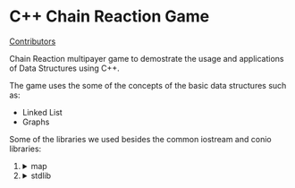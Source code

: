 # C++ Chain Reaction Game
[Contributors](AUTHORS.md)<br/>

Chain Reaction multipayer game to demostrate the usage and applications of Data Structures using C++.

The game uses the some of the concepts of the basic data structures such as:
<ul>
  <li>Linked List</li>
  <liTrees></li>
  <li>Graphs</li>
</ul>

Some of the libraries we used besides the common iostream and conio libraries:
<ol type="1">
  <li><details><summary>map</summary>
      <ul>
        <li>To map the game nodes to integers for direct access instead of using search function.</li>
      </ul>
  </details></li>
  
  <li><details><summary>stdlib</summary>
      <ul>
        <li>Most importantly to generate random integers to mark the moves of the self playing bot.</li>
        <li>Make use of the system function to associate players with a color.</li>
      </ul>
  </details></li>
</ol>
